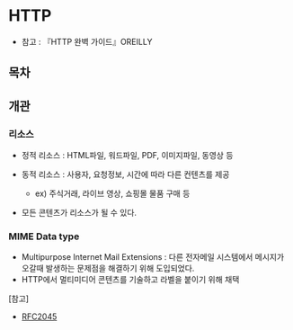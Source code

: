 # HTTP
* 참고 : 『HTTP 완벽 가이드』OREILLY

## 목차

## 개관

### 리소스
  - 정적 리소스 : HTML파일, 워드파일, PDF, 이미지파일, 동영상 등
  - 동적 리소스 : 사용자, 요청정보, 시간에 따라 다른 컨텐츠를 제공 
    - ex) 주식거래, 라이브 영상, 쇼핑몰 물품 구매 등

  - 모든 콘텐츠가 리소스가 될 수 있다.


### MIME Data type
- Multipurpose Internet Mail Extensions : 다른 전자메일 시스템에서 메시지가 오갈때 발생하는 문제점을 해결하기 위해 도입되었다.
- HTTP에서 멀티미디어 콘텐츠를 기술하고 라벨을 붙이기 위해 채택


[참고]
- [RFC2045](https://tools.ietf.org/html/rfc2045)